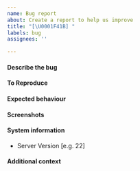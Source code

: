 ```yaml
---
name: Bug report
about: Create a report to help us improve
title: "[\U0001F41B] "
labels: bug
assignees: ''

---
```


<!-- PLEASE delete any section that doesn't apply to you. -->

#### Describe the bug
<!-- A clear and concise description of what the bug is. -->

#### To Reproduce
<!-- Steps to reproduce the behaviour:
1. Go to '...'
2. Click on '....'
3. Scroll down to '....'
4. See error -->

#### Expected behaviour
<!-- A clear and concise description of what you expected to happen. -->

#### Screenshots
<!-- If applicable, add screenshots to help explain your problem. -->

#### System information
 - Server Version [e.g. 22]

#### Additional context
<!-- Add any other context about the problem here. -->
